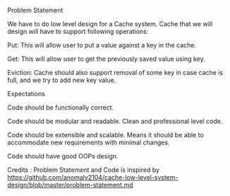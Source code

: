 Problem Statement

We have to do low level design for a Cache system. Cache that we will design will have to support following operations:


Put: This will allow user to put a value against a key in the cache.

Get: This will allow user to get the previously saved value using key.

Eviction: Cache should also support removal of some key in case cache is full, and we try to add new key value.

Expectations

Code should be functionally correct.

Code should be modular and readable. Clean and professional level code.

Code should be extensible and scalable. Means it should be able to accommodate new requirements with minimal changes.

Code should have good OOPs design.

Credits : Problem Statement and Code is inspired by https://github.com/anomaly2104/cache-low-level-system-design/blob/master/problem-statement.md
